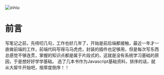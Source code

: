 ![xiniu](http://7xrv9g.com1.z0.glb.clouddn.com/xiniu158.jpg)
# 前言
写笔记之前，先唠叨几句，工作也好几年了，开始是前后端都接触，最近一年才一直做前端的工作，前端代码写得马马虎虎，封装的插件也足够用，但是每次写东西总感觉不够连贯，掌握的知识点都是属于片段式的，这就是没有系统学习基础的原因，于是想好好学学基础。
选了几本书作为Javascript基础资料，排序的话，就从大犀牛开始吧，按厚度倒序！！
